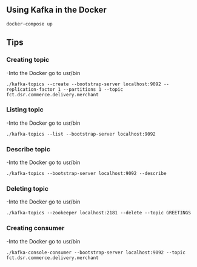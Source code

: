 ## Using Kafka in the Docker

```
docker-compose up
```

## Tips

### Creating topic
-Into the Docker go to usr/bin

```
./kafka-topics --create --bootstrap-server localhost:9092 --replication-factor 1 --partitions 1 --topic fct.dsr.commerce.delivery.merchant
```

### Listing topic
-Into the Docker go to usr/bin

```
./kafka-topics --list --bootstrap-server localhost:9092
```

### Describe topic
-Into the Docker go to usr/bin

```
./kafka-topics --bootstrap-server localhost:9092 --describe
```

### Deleting topic
-Into the Docker go to usr/bin

```
./kafka-topics --zookeeper localhost:2181 --delete --topic GREETINGS
```

### Creating consumer
-Into the Docker go to usr/bin

```
./kafka-console-consumer --bootstrap-server localhost:9092 --topic fct.dsr.commerce.delivery.merchant
```
